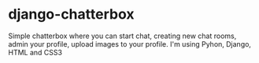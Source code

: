 # django-chatterbox

Simple chatterbox where you can start chat, creating new chat rooms, admin your profile, upload images to your profile.
I'm using Pyhon, Django, HTML and CSS3
